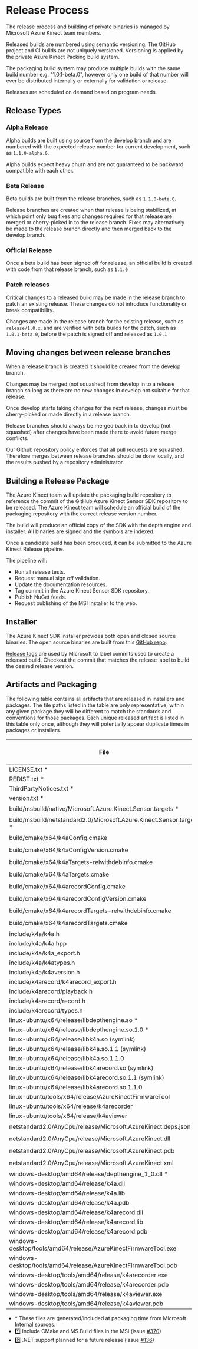 # Release Process

The release process and building of private binaries is managed by Microsoft Azure Kinect team members.

Released builds are numbered using semantic versioning. The GitHub project and CI builds are not uniquely versioned. 
Versioning is applied by the private Azure Kinect Packing build system.

The packaging build system may produce multiple builds with the same build number e.g. "1.0.1-beta.0", however only 
one build of that number will ever be distributed internally or externally for validation or release.

Releases are scheduled on demand based on program needs.

## Release Types

### Alpha Release

Alpha builds are built using source from the develop branch and are numbered with the
expected release number for current development, such as ```1.1.0-alpha.0```.

Alpha builds expect heavy churn and are not guaranteed to be backward compatible with each other.

### Beta Release

Beta builds are built from the release branches, such as ```1.1.0-beta.0```.

Release branches are created when that release is being stabilized, at which point only bug fixes and changes 
required for that release are merged or cherry-picked in to the release branch. Fixes may alternatively be made 
to the release branch directly and then merged back to the develop branch.

### Official Release

Once a beta build has been signed off for release, an official build is created with code from that release branch,
such as ```1.1.0```

### Patch releases

Critical changes to a released build may be made in the release branch to patch an existing release. These
changes do not introduce functionality or break compatibility.

Changes are made in the release branch for the existing release, such as ```release/1.0.x```, and are verified with beta
builds for the patch, such as ```1.0.1-beta.0```, before the patch is signed off and released as ```1.0.1```

## Moving changes between release branches

When a release branch is created it should be created from the develop branch.

Changes may be merged (not squashed) from develop in to a release branch so long as there are no new
changes in develop not suitable for that release.

Once develop starts taking changes for the next release, changes must be cherry-picked or made
directly in a release branch.

Release branches should always be merged back in to develop (not squashed) after changes have been made
there to avoid future merge conflicts.

Our Github repository policy enforces that all pull requests are squashed. Therefore merges between
release branches should be done locally, and the results pushed by a repository administrator.

## Building a Release Package

The Azure Kinect team will update the packaging build repository to reference the commit of the GitHub
Azure Kinect Sensor SDK repository to be released.
The Azure Kinect team will schedule an official build of the packaging repository with the correct
release version number.

The build will produce an official copy of the SDK with the depth engine and installer. All binaries
are signed and the symbols are indexed.

Once a candidate build has been produced, it can be submitted to the Azure Kinect Release pipeline.

The pipeline will:

* Run all release tests.
* Request manual sign off validation.
* Update the documentation resources.
* Tag commit in the Azure Kinect Sensor SDK repository.
* Publish NuGet feeds.
* Request publishing of the MSI installer to the web.

## Installer

The Azure Kinect SDK installer provides both open and closed source binaries. The open source binaries are built from
this [GitHub repo](https://github.com/Microsoft/Azure-Kinect-Sensor-SDK).

[Release tags](https://github.com/Microsoft/Azure-Kinect-Sensor-SDK/releases) are used by Microsoft to label commits
used to create a released build. Checkout the commit that matches the release label to build the desired release version.

## Artifacts and Packaging
The following table contains all artifacts that are released in installers and packages. The file paths listed in the table are only representative, within any given package they will be different to match the standards and conventions for those packages. Each unique released artifact is listed in this table only once, although they will potentially appear duplicate times in packages or installers.

File                                                           | MSI                | NuGet              | Runtime Debian Package             | Development Debian Package         | Tooling Debian Package
-------------------------------------------------------------- | ------------------ | ------------------ | ------------------ | ------------------ | -----------------
LICENSE.txt \*                                                 | :white_check_mark: | :white_check_mark: | :white_check_mark: | :white_check_mark: | :white_check_mark:
REDIST.txt \*                                                  | :white_check_mark: | :white_check_mark: | :white_check_mark: | :white_check_mark: | :white_check_mark:
ThirdPartyNotices.txt \*                                       | :white_check_mark: | :white_check_mark: | :white_check_mark: | :white_check_mark: | :white_check_mark:
version.txt \*                                                 | :white_check_mark: | :white_check_mark: | :white_check_mark: | :white_check_mark: | :white_check_mark:
build/msbuild/native/Microsoft.Azure.Kinect.Sensor.targets \*  | :one:              | :white_check_mark: |                    |                    |
build/msbuild/netstandard2.0/Microsoft.Azure.Kinect.Sensor.targets \* | :two:       | :two:              |                    |                    |
build/cmake/x64/k4aConfig.cmake                                | :one:              | :one:              |                    | :white_check_mark: |
build/cmake/x64/k4aConfigVersion.cmake                         | :one:              | :one:              |                    | :white_check_mark: |
build/cmake/x64/k4aTargets-relwithdebinfo.cmake                | :one:              | :one:              |                    | :white_check_mark: |
build/cmake/x64/k4aTargets.cmake                               | :one:              | :one:              |                    | :white_check_mark: |
build/cmake/x64/k4arecordConfig.cmake                          | :one:              | :one:              |                    | :white_check_mark: |
build/cmake/x64/k4arecordConfigVersion.cmake                   | :one:              | :one:              |                    | :white_check_mark: |
build/cmake/x64/k4arecordTargets-relwithdebinfo.cmake          | :one:              | :one:              |                    | :white_check_mark: |
build/cmake/x64/k4arecordTargets.cmake                         | :one:              | :one:              |                    | :white_check_mark: |
include/k4a/k4a.h                                              | :white_check_mark: | :white_check_mark: |                    | :white_check_mark: |
include/k4a/k4a.hpp                                            | :white_check_mark: | :white_check_mark: |                    | :white_check_mark: |
include/k4a/k4a_export.h                                       | :white_check_mark: | :white_check_mark: |                    | :white_check_mark: |
include/k4a/k4atypes.h                                         | :white_check_mark: | :white_check_mark: |                    | :white_check_mark: |
include/k4a/k4aversion.h                                       | :white_check_mark: | :white_check_mark: |                    | :white_check_mark: |
include/k4arecord/k4arecord_export.h                           | :white_check_mark: | :white_check_mark: |                    | :white_check_mark: |
include/k4arecord/playback.h                                   | :white_check_mark: | :white_check_mark: |                    | :white_check_mark: |
include/k4arecord/record.h                                     | :white_check_mark: | :white_check_mark: |                    | :white_check_mark: |
include/k4arecord/types.h                                      | :white_check_mark: | :white_check_mark: |                    | :white_check_mark: |
linux-ubuntu/x64/release/libdepthengine.so \*                  |                    |                    | :white_check_mark: |                    |
linux-ubuntu/x64/release/libdepthengine.so.1.0 \*              |                    |                    | :white_check_mark: |                    |
linux-ubuntu/x64/release/libk4a.so (symlink)                   |                    |                    |                    | :white_check_mark: |
linux-ubuntu/x64/release/libk4a.so.1.1 (symlink)               |                    |                    | :white_check_mark: |                   |
linux-ubuntu/x64/release/libk4a.so.1.1.0                       |                    |                    | :white_check_mark: |                    |
linux-ubuntu/x64/release/libk4arecord.so (symlink)             |                    |                    |                    | :white_check_mark: |
linux-ubuntu/x64/release/libk4arecord.so.1.1 (symlink)         |                    |                    | :white_check_mark: |                    |
linux-ubuntu/x64/release/libk4arecord.so.1.1.0                 |                    |                    | :white_check_mark: |                    |
linux-ubuntu/tools/x64/release/AzureKinectFirmwareTool         |                    |                    |                    |                    | :white_check_mark:
linux-ubuntu/tools/x64/release/k4arecorder                     |                    |                    |                    |                    | :white_check_mark:
linux-ubuntu/tools/x64/release/k4aviewer                       |                    |                    |                    |                    | :white_check_mark:
netstandard2.0/AnyCpu/release/Microsoft.AzureKinect.deps.json  | :two:              | :two:              |                    |                    |
netstandard2.0/AnyCpu/release/Microsoft.AzureKinect.dll        | :two:              | :two:              |                    |                    |
netstandard2.0/AnyCpu/release/Microsoft.AzureKinect.pdb        | :two:              | :two:              |                    |                    |
netstandard2.0/AnyCpu/release/Microsoft.AzureKinect.xml        | :two:              | :two:              |                    |                    |
windows-desktop/amd64/release/depthengine_1_0.dll \*           | :white_check_mark: | :white_check_mark: |                    |                    |
windows-desktop/amd64/release/k4a.dll                          | :white_check_mark: | :white_check_mark: |                    |                    |
windows-desktop/amd64/release/k4a.lib                          | :white_check_mark: | :white_check_mark: |                    |                    |
windows-desktop/amd64/release/k4a.pdb                          | :white_check_mark: | :white_check_mark: |                    |                    |
windows-desktop/amd64/release/k4arecord.dll                    | :white_check_mark: | :white_check_mark: |                    |                    |
windows-desktop/amd64/release/k4arecord.lib                    | :white_check_mark: | :white_check_mark: |                    |                    |
windows-desktop/amd64/release/k4arecord.pdb                    | :white_check_mark: | :white_check_mark: |                    |                    |
windows-desktop/tools/amd64/release/AzureKinectFirmwareTool.exe  | :white_check_mark: |                    |                    |                    |
windows-desktop/tools/amd64/release/AzureKinectFirmwareTool.pdb  | :white_check_mark: |                    |                    |                    |
windows-desktop/tools/amd64/release/k4arecorder.exe            | :white_check_mark: |                    |                    |                    |
windows-desktop/tools/amd64/release/k4arecorder.pdb            | :white_check_mark: |                    |                    |                    |
windows-desktop/tools/amd64/release/k4aviewer.exe              | :white_check_mark: |                    |                    |                    |
windows-desktop/tools/amd64/release/k4aviewer.pdb              | :white_check_mark: |                    |                    |                    |

* \* These files are generated/included at packaging time from Microsoft Internal sources.
* :one: Include CMake and MS Build files in the MSI (issue [#370](https://github.com/microsoft/Azure-Kinect-Sensor-SDK/issues/370))
* :two: .NET support planned for a future release (issue [#136](https://github.com/microsoft/Azure-Kinect-Sensor-SDK/issues/136))
